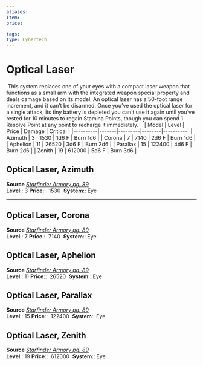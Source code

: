 ```yaml
---
aliases: 
Item:
price:  

tags: 
Type: Cybertech
---
```


# Optical Laser

 This system replaces one of your eyes with a compact laser weapon that functions as a small arm with the integrated weapon special property and deals damage based on its model. An optical laser has a 50-foot range increment, and it can’t be disarmed. Once you’ve used the optical laser for a single attack, its tiny battery is depleted you can’t use it again until you’ve rested for 10 minutes to regain Stamina Points, though you can spend 1 Resolve Point at any point to recharge it immediately.
 
 | Model    | Level | Price   | Damage | Critical |
|----------|-------|---------|--------|----------|
| Azimuth  | 3     | 1530   | 1d6 F  | Burn 1d6 |
| Corona   | 7     | 7140   | 2d6 F  | Burn 1d6 |
| Aphelion | 11    | 26520  | 3d6 F  | Burn 2d6 |
| Parallax | 15    | 122400 | 4d6 F  | Burn 2d6 |
| Zenith   | 19    | 612000 | 5d6 F  | Burn 3d6 |
 

## Optical Laser, Azimuth

**Source** [_Starfinder Armory pg. 89_](https://paizo.com/products/btpya1rr)  
**Level**:: 3
**Price**::  1530 
**System**:: Eye  
  

---

## Optical Laser, Corona

**Source** [_Starfinder Armory pg. 89_](https://paizo.com/products/btpya1rr)  
**Level**:: 7
**Price**::  7140 
**System**:: Eye  
  

## Optical Laser, Aphelion

**Source** [_Starfinder Armory pg. 89_](https://paizo.com/products/btpya1rr)  
**Level**:: 11
**Price**::  26520 
**System**:: Eye  
  

## Optical Laser, Parallax

**Source** [_Starfinder Armory pg. 89_](https://paizo.com/products/btpya1rr)  
**Level**:: 15
**Price**::  122400 
**System**:: Eye  
  

## Optical Laser, Zenith

**Source** [_Starfinder Armory pg. 89_](https://paizo.com/products/btpya1rr)  
**Level**:: 19
**Price**::  612000 
**System**:: Eye
